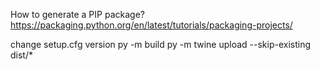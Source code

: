 How to generate a PIP package?
https://packaging.python.org/en/latest/tutorials/packaging-projects/

change setup.cfg version
py -m build
py -m twine upload --skip-existing dist/*